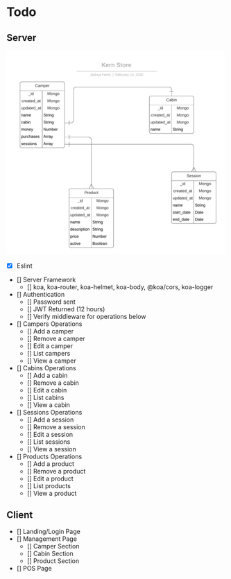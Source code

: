 # Todo

## Server
![](./server-database.png)

* [x] Eslint
* [] Server Framework
  * [] koa, koa-router, koa-helmet, koa-body, @koa/cors, koa-logger
* [] Authentication
  * [] Password sent
  * [] JWT Returned (12 hours)
  * [] Verify middleware for operations below
* [] Campers Operations
  * [] Add a camper
  * [] Remove a camper
  * [] Edit a camper
  * [] List campers
  * [] View a camper
* [] Cabins Operations
  * [] Add a cabin
  * [] Remove a cabin
  * [] Edit a cabin
  * [] List cabins
  * [] View a cabin
* [] Sessions Operations
  * [] Add a session
  * [] Remove a session
  * [] Edit a session
  * [] List sessions
  * [] View a session
* [] Products Operations
  * [] Add a product
  * [] Remove a product
  * [] Edit a product
  * [] List products
  * [] View a product

## Client
* [] Landing/Login Page
* [] Management Page
  * [] Camper Section
  * [] Cabin Section
  * [] Product Section
* [] POS Page
